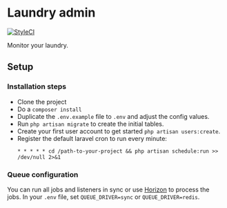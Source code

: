 # Laundry admin
[![StyleCI](https://github.styleci.io/repos/89791336/shield?branch=master)](https://github.styleci.io/repos/89791336)

Monitor your laundry.

## Setup

### Installation steps
- Clone the project
- Do a `composer install`
- Duplicate the `.env.example` file to `.env` and adjust the config values.
- Run `php artisan migrate` to create the initial tables.
- Create your first user account to get started `php artisan users:create`.
- Register the default laravel cron to run every minute:
    ```
    * * * * * cd /path-to-your-project && php artisan schedule:run >> /dev/null 2>&1
    ```

### Queue configuration
You can run all jobs and listeners in sync or use [Horizon](https://laravel.com/docs/horizon) to process the jobs.
In your `.env` file, set `QUEUE_DRIVER=sync` or `QUEUE_DRIVER=redis`.
